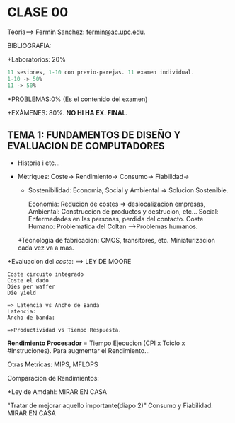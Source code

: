 
# CLASE 00

Teoria==> Fermin Sanchez: fermin@ac.upc.edu.

BIBLIOGRAFIA:

+Laboratorios: 20%
```p
11 sesiones, 1-10 con previo-parejas. 11 examen individual.
1-10 -> 50%
11 -> 50%
```

+PROBLEMAS:0% (Es el contenido del examen)

+EXÀMENES: 80%.	**NO HI HA EX. FINAL.**


## TEMA 1: FUNDAMENTOS DE DISEÑO Y EVALUACION DE COMPUTADORES
+ Historia i etc...
+ Mètriques:
        Coste->
        Rendimiento->
        Consumo->
        Fiabilidad->
    + Sostenibilidad:
        Economia, Social y Ambiental => Solucion Sostenible.
    
        Economia:   Reducion de costes => deslocalizacion empresas,
        Ambiental:  Construccion de productos y destrucion, etc...
        Social: Enfermedades en las personas, perdida del contacto.
        Coste Humano: Problematica del Coltan -->Problemas humanos.
    
    +Tecnologia de fabricacion: CMOS,
    transitores, etc. Miniaturizacion cada vez va a mas.

+Evaluacion del *coste*: ==> LEY DE MOORE

    Coste circuito integrado
    Coste el dado
    Dies per waffer
    Die yield
    
    => Latencia vs Ancho de Banda
    Latencia:
    Ancho de banda:
    
    =>Productividad vs Tiempo Respuesta.

**Rendimiento Procesador** = Tiempo Ejecucion (CPI x Tciclo x #Instruciones).
    Para augmentar el Rendimiento...

Otras Metricas: MIPS, MFLOPS

Comparacion de Rendimientos:

+Ley de Amdahl: MIRAR EN CASA

"Tratar de mejorar aquello importante(diapo 2)"
Consumo y Fiabilidad: MIRAR EN CASA
